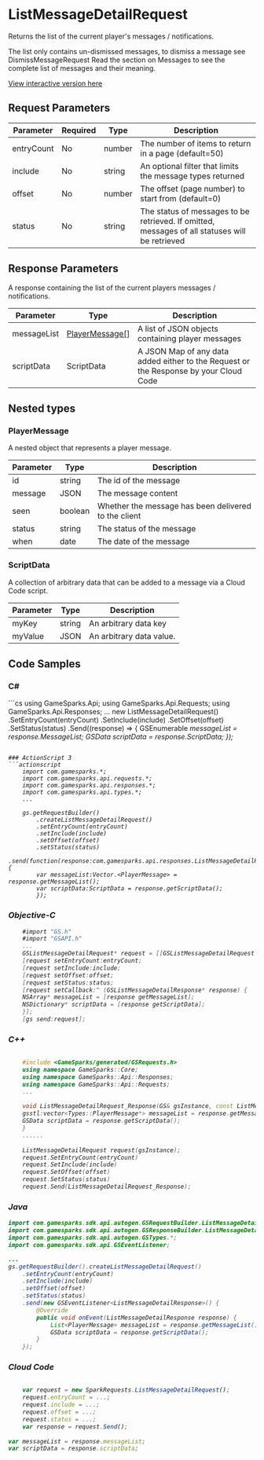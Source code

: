 
# ListMessageDetailRequest


Returns the list of the current player's messages / notifications.

The list only contains un-dismissed messages, to dismiss a message see DismissMessageRequest Read the section on Messages to see the complete list of messages and their meaning.


<a href="https://api.gamesparks.net/#listmessagedetailrequest" target="_gsapi">View interactive version here</a>

## Request Parameters

Parameter | Required | Type | Description
--------- | -------- | ---- | -----------
entryCount | No | number | The number of items to return in a page (default=50)
include | No | string | An optional filter that limits the message types returned
offset | No | number | The offset (page number) to start from (default=0)
status | No | string | The status of messages to be retrieved. If omitted, messages of all statuses will be retrieved

## Response Parameters


A response containing the list of the current players messages / notifications.

Parameter | Type | Description
--------- | ---- | -----------
messageList | [PlayerMessage[]](#playermessage) | A list of JSON objects containing player messages
scriptData | ScriptData | A JSON Map of any data added either to the Request or the Response by your Cloud Code

## Nested types

### PlayerMessage

A nested object that represents a player message.

Parameter | Type | Description
--------- | ---- | -----------
id | string | The id of the message
message | JSON | The message content
seen | boolean | Whether the message has been delivered to the client
status | string | The status of the message
when | date | The date of the message

### ScriptData

A collection of arbitrary data that can be added to a message via a Cloud Code script.

Parameter | Type | Description
--------- | ---- | -----------
myKey | string | An arbitrary data key
myValue | JSON | An arbitrary data value.


## Code Samples

<h3>C#</h3>
```cs
	using GameSparks.Api;
	using GameSparks.Api.Requests;
	using GameSparks.Api.Responses;
	...
	new ListMessageDetailRequest()
		.SetEntryCount(entryCount)
		.SetInclude(include)
		.SetOffset(offset)
		.SetStatus(status)
		.Send((response) => {
		GSEnumerable<var> messageList = response.MessageList; 
		GSData scriptData = response.ScriptData; 
		});

```

### ActionScript 3
```actionscript
	import com.gamesparks.*;
	import com.gamesparks.api.requests.*;
	import com.gamesparks.api.responses.*;
	import com.gamesparks.api.types.*;
	...
	
	gs.getRequestBuilder()
	    .createListMessageDetailRequest()
		.setEntryCount(entryCount)
		.setInclude(include)
		.setOffset(offset)
		.setStatus(status)
		.send(function(response:com.gamesparks.api.responses.ListMessageDetailResponse):void {
		var messageList:Vector.<PlayerMessage> = response.getMessageList(); 
		var scriptData:ScriptData = response.getScriptData(); 
		});

```

### Objective-C
```objectivec
	#import "GS.h"
	#import "GSAPI.h"
	...
	GSListMessageDetailRequest* request = [[GSListMessageDetailRequest alloc] init];
	[request setEntryCount:entryCount;
	[request setInclude:include;
	[request setOffset:offset;
	[request setStatus:status;
	[request setCallback:^ (GSListMessageDetailResponse* response) {
	NSArray* messageList = [response getMessageList]; 
	NSDictionary* scriptData = [response getScriptData]; 
	}];
	[gs send:request];

```

### C++
```cpp

	#include <GameSparks/generated/GSRequests.h>
	using namespace GameSparks::Core;
	using namespace GameSparks::Api::Responses;
	using namespace GameSparks::Api::Requests;
	...
	
	void ListMessageDetailRequest_Response(GS& gsInstance, const ListMessageDetailResponse& response) {
	gsstl:vector<Types::PlayerMessage*> messageList = response.getMessageList(); 
	GSData scriptData = response.getScriptData(); 
	}
	......
	
	ListMessageDetailRequest request(gsInstance);
	request.SetEntryCount(entryCount)
	request.SetInclude(include)
	request.SetOffset(offset)
	request.SetStatus(status)
	request.Send(ListMessageDetailRequest_Response);
```

### Java
```java
import com.gamesparks.sdk.api.autogen.GSRequestBuilder.ListMessageDetailRequest;
import com.gamesparks.sdk.api.autogen.GSResponseBuilder.ListMessageDetailResponse;
import com.gamesparks.sdk.api.autogen.GSTypes.*;
import com.gamesparks.sdk.api.GSEventListener;

...
gs.getRequestBuilder().createListMessageDetailRequest()
	.setEntryCount(entryCount)
	.setInclude(include)
	.setOffset(offset)
	.setStatus(status)
	.send(new GSEventListener<ListMessageDetailResponse>() {
		@Override
		public void onEvent(ListMessageDetailResponse response) {
			List<PlayerMessage> messageList = response.getMessageList(); 
			GSData scriptData = response.getScriptData(); 
		}
	});

```

### Cloud Code
```javascript

	var request = new SparkRequests.ListMessageDetailRequest();
	request.entryCount = ...;
	request.include = ...;
	request.offset = ...;
	request.status = ...;
	var response = request.Send();
	
var messageList = response.messageList; 
var scriptData = response.scriptData; 
```


